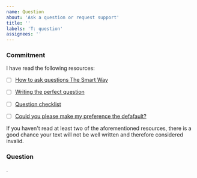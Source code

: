 ```yaml
---
name: Question
about: 'Ask a question or request support'
title: ''
labels: 'T: question'
assignees: ''
---
```


### Commitment

I have read the following resources:

- [ ] [How to ask questions The Smart Way](http://catb.org/esr/faqs/smart-questions.html)

- [ ] [Writing the perfect question](https://codeblog.jonskeet.uk/2010/08/29/writing-the-perfect-question/)

- [ ] [Question checklist](https://codeblog.jonskeet.uk/2012/11/24/stack-overflow-question-checklist/)

- [ ] [Could you please make my preference the defafault?](https://www.qubes-os.org/faq/#could-you-please-make-my-preference-the-default)

<!--
If it doesn't affect a large user base, you will have more chance to get our
attention by contributing to the project either helping on support, code or
money contribution than trying to deeply justify why you preferences should be
the default.
-->

If you haven't read at least two of the aforementioned resources, there is a
good chance your text will not be well written and therefore considered
invalid.

### Question



.
